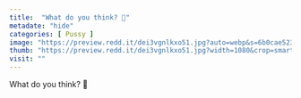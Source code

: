 ```yaml
---
title:  "What do you think? 🥺"
metadate: "hide"
categories: [ Pussy ]
image: "https://preview.redd.it/dei3vgnlkxo51.jpg?auto=webp&s=6b0cae5237ed15e578bcf688de02e013b54c8941"
thumb: "https://preview.redd.it/dei3vgnlkxo51.jpg?width=1080&crop=smart&auto=webp&s=ca105c61508cbccb07fb94a9dafe4c65a3bfb5b3"
visit: ""
---
```

What do you think? 🥺
